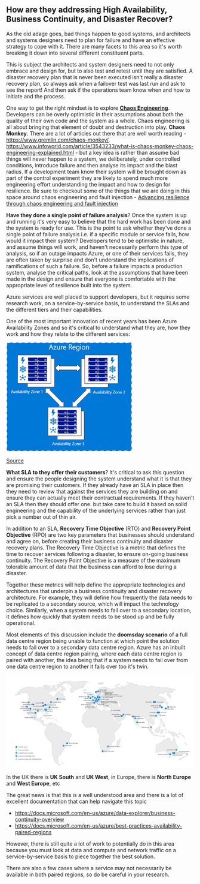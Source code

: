 ## How are they addressing High Availability, Business Continuity, and Disaster Recover?

As the old adage goes, bad things happen to good systems, and architects and systems designers need to plan for failure and have an effective strategy to cope with it. There are many facets to this area so it's worth breaking it down into several different constituent parts.

This is subject the architects and system designers need to not only embrace and design for, but to also test and retest until they are satisfied. A disaster recovery plan that is never been executed isn't really a disaster recovery plan, so always ask when a failover test was last run and ask to see the report! And then ask if the operations team know when and how to initiate and the process.

One way to get the right mindset is to explore [**Chaos Engineering**](https://docs.microsoft.com/en-us/azure/architecture/framework/resiliency/chaos-engineering). Developers can be overly optimistic in their assumptions about both the quality of their own code and the system as a whole. Chaos engineering is all about bringing that element of doubt and destruction into play. **Chaos Monkey**. There are a lot of articles out there that are well worth reading - https://www.gremlin.com/chaos-monkey/, https://www.infoworld.com/article/3543233/what-is-chaos-monkey-chaos-engineering-explained.html - but a key idea is rather than assume bad things will never happen to a system, we deliberately, under controlled conditions, introduce failure and then analyse its impact and the blast radius. If a development team know their system will be brought down as part of the control experiment they are likely to spend much more engineering effort understanding the impact and how to design for resilience. Be sure to checkout some of the things that we are doing in this space around chaos engineering and fault injection - [Advancing resilience through chaos engineering and fault injection](https://azure.microsoft.com/en-us/blog/advancing-resilience-through-chaos-engineering-and-fault-injection/)

**Have they done a single point of failure analysis**? Once the system is up and running it's very easy to believe that the hard work has been done and the system is ready for use. This is the point to ask whether they've done a single point of failure analysis i.e. if a specific module or service fails, how would it impact their system? Developers tend to be optimistic in nature, and assume things will work, and haven't necessarily perform this type of analysis, so if an outage impacts Azure, or one of their services fails, they are often taken by surprise and don't understand the implications of ramifications of such a failure. So, before a failure impacts a production system, analyse the critical paths, look at the assumptions that have been made in the design and ensure that everyone is comfortable with the appropriate level of resilience built into the system.

Azure services are well placed to support developers, but it requires some research work, on a service-by-service basis, to understand the SLAs and the different tiers and their capabilities. 

One of the most important innovation of recent years has been Azure Availability Zones and so it's critical to understand what they are, how they work and how they relate to the different services:

![Availability Zone layout in Azure Region](01-azure-region.png)

[Source](https://docs.microsoft.com/en-us/azure/availability-zones/az-overview)

**What SLA to they offer their customers**? It's critical to ask this question and ensure the people designing the system understand what it is that they are promising their customers. If they already have an SLA in place then they need to review that against the services they are building on and ensure they can actually meet their contractual requirements. If they haven't an SLA then they should offer one. but take care to build it based on solid engineering and the capability of the underlying services rather than just pick a number out of thin air.

In addition to an SLA, **Recovery Time Objective** (RTO) and **Recovery Point Objective** (RPO) are two key parameters that businesses should understand and agree on, before creating their business continuity and disaster recovery plans. The Recovery Time Objective is a metric that defines the time to recover services following a disaster, to ensure on-going business continuity. The Recovery Point Objective is a measure of the maximum tolerable amount of data that the business can afford to lose during a disaster.

Together these metrics will help define the appropriate technologies and architectures that underpin a business continuity and disaster recovery architecture. For example, they will define how frequently the data needs to be replicated to a secondary source, which will impact the technology choice. Similarly, when a system needs to fail over to a secondary location, it defines how quickly that system needs to be stood up and be fully operational.

Most elements of this discussion include the **doomsday scenario** of a full data centre region being unable to function at which point the solution needs to fail over to a secondary data centre region. Azure has an inbuilt concept of data centre region pairing, where each data centre region is paired with another, the idea being that if a system needs to fail over from one data centre region to another it fails over too it's twin.

![World Map showing Availability Zones and Azure Regions](02-world-map.png)

In the UK there is **UK South** and **UK West**, in Europe, there is **North Europe** and **West Europe**, etc

The great news is that this is a well understood area and there is a lot of excellent documentation that can help navigate this topic

* https://docs.microsoft.com/en-us/azure/data-explorer/business-continuity-overview
* https://docs.microsoft.com/en-us/azure/best-practices-availability-paired-regions

However, there is still quite a lot of work to potentially do in this area because you must look at data and compute and network traffic on a service-by-service basis to piece together the best solution.

There are also a few cases where a service may not necessarily be available in both paired regions, so do be careful in your research.
